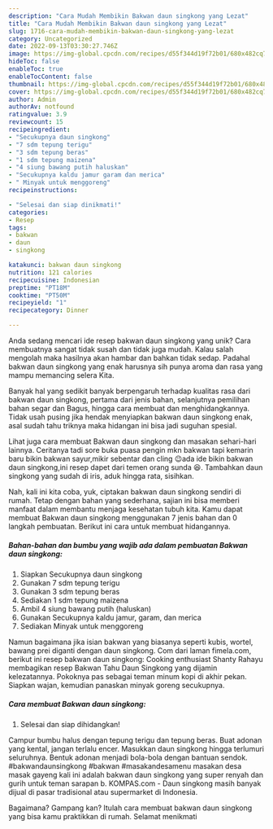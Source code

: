 ```yaml
---
description: "Cara Mudah Membikin Bakwan daun singkong yang Lezat"
title: "Cara Mudah Membikin Bakwan daun singkong yang Lezat"
slug: 1716-cara-mudah-membikin-bakwan-daun-singkong-yang-lezat
category: Uncategorized
date: 2022-09-13T03:30:27.746Z
image: https://img-global.cpcdn.com/recipes/d55f344d19f72b01/680x482cq70/bakwan-daun-singkong-foto-resep-utama.jpg
hideToc: false
enableToc: true
enableTocContent: false
thumbnail: https://img-global.cpcdn.com/recipes/d55f344d19f72b01/680x482cq70/bakwan-daun-singkong-foto-resep-utama.jpg
cover: https://img-global.cpcdn.com/recipes/d55f344d19f72b01/680x482cq70/bakwan-daun-singkong-foto-resep-utama.jpg
author: Admin
authorAv: notfound
ratingvalue: 3.9
reviewcount: 15
recipeingredient:
- "Secukupnya daun singkong"
- "7 sdm tepung terigu"
- "3 sdm tepung beras"
- "1 sdm tepung maizena"
- "4 siung bawang putih haluskan"
- "Secukupnya kaldu jamur garam dan merica"
- " Minyak untuk menggoreng"
recipeinstructions:

- "Selesai dan siap dinikmati!"
categories:
- Resep
tags:
- bakwan
- daun
- singkong

katakunci: bakwan daun singkong 
nutrition: 121 calories
recipecuisine: Indonesian
preptime: "PT18M"
cooktime: "PT50M"
recipeyield: "1"
recipecategory: Dinner

---
```





Anda sedang mencari ide resep bakwan daun singkong yang unik? Cara membuatnya sangat tidak susah dan tidak juga mudah. Kalau salah mengolah maka hasilnya akan hambar dan bahkan tidak sedap. Padahal bakwan daun singkong yang enak harusnya sih punya aroma dan rasa yang mampu memancing selera Kita.





Banyak hal yang sedikit banyak berpengaruh terhadap kualitas rasa dari bakwan daun singkong, pertama dari jenis bahan, selanjutnya pemilihan bahan segar dan Bagus, hingga cara membuat dan menghidangkannya. Tidak usah pusing jika hendak menyiapkan bakwan daun singkong enak,      asal sudah tahu triknya maka hidangan ini bisa jadi suguhan spesial.














Lihat juga cara membuat Bakwan daun singkong dan masakan sehari-hari lainnya. Ceritanya tadi sore buka puasa pengin mkn bakwan tapi kemarin baru bikin bakwan sayur,mikir sebentar dan cling 😉ada ide bikin bakwan daun singkong,ini resep dapet dari temen orang sunda 😆. Tambahkan daun singkong yang sudah di iris, aduk hingga rata, sisihkan.






Nah, kali ini kita coba, yuk, ciptakan bakwan daun singkong sendiri di rumah. Tetap dengan bahan yang sederhana, sajian ini bisa memberi manfaat dalam membantu menjaga kesehatan tubuh kita. Kamu dapat membuat Bakwan daun singkong menggunakan 7 jenis bahan dan 0 langkah pembuatan. Berikut ini cara untuk membuat hidangannya.

<!--inarticleads1-->

##### Bahan-bahan dan bumbu yang wajib ada dalam pembuatan Bakwan daun singkong:

1. Siapkan Secukupnya daun singkong
1. Gunakan 7 sdm tepung terigu
1. Gunakan 3 sdm tepung beras
1. Sediakan 1 sdm tepung maizena
1. Ambil 4 siung bawang putih (haluskan)
1. Gunakan Secukupnya kaldu jamur, garam, dan merica
1. Sediakan  Minyak untuk menggoreng


Namun bagaimana jika isian bakwan yang biasanya seperti kubis, wortel, bawang prei diganti dengan daun singkong. Com dari laman fimela.com, berikut ini resep bakwan daun singkong: Cooking enthusiast Shanty Rahayu membagikan resep Bakwan Tahu Daun Singkong yang dijamin kelezatannya. Pokoknya pas sebagai teman minum kopi di akhir pekan. Siapkan wajan, kemudian panaskan minyak goreng secukupnya. 

<!--inarticleads2-->

##### Cara membuat Bakwan daun singkong:


1. Selesai dan siap dihidangkan!

Campur bumbu halus dengan tepung terigu dan tepung beras. Buat adonan yang kental, jangan terlalu encer. Masukkan daun singkong hingga terlumuri seluruhnya. Bentuk adonan menjadi bola-bola dengan bantuan sendok. #bakwandaunsingkong #bakwan #masakandesamenu masakan desa masak gayeng kali ini adalah bakwan daun singkong yang super renyah dan gurih untuk teman sarapan b. KOMPAS.com - Daun singkong masih banyak dijual di pasar tradisional atau supermarket di Indonesia. 

Bagaimana? Gampang kan? Itulah cara membuat bakwan daun singkong yang bisa kamu praktikkan di rumah. Selamat menikmati
